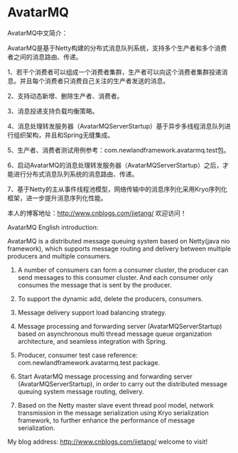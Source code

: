 # AvatarMQ
AvatarMQ中文简介：

AvatarMQ是基于Netty构建的分布式消息队列系统，支持多个生产者和多个消费者之间的消息路由、传递。

1、若干个消费者可以组成一个消费者集群，生产者可以向这个消费者集群投递消息。并且每个消费者只消费自己关注的生产者发送的消息。

2、支持动态新增、删除生产者、消费者。

3、消息投递支持负载均衡策略。

4、消息处理转发服务器（AvatarMQServerStartup）基于异步多线程消息队列进行组织架构，并且和Spring无缝集成。

5、生产者、消费者测试用例参考：com.newlandframework.avatarmq.test包。

6、启动AvatarMQ的消息处理转发服务器（AvatarMQServerStartup）之后，才能进行分布式消息队列系统的消息路由、传递。

7、基于Netty的主从事件线程池模型，网络传输中的消息序列化采用Kryo序列化框架，进一步提升消息序列化性能。

本人的博客地址：http://www.cnblogs.com/jietang/ 欢迎访问！





AvatarMQ English introduction:

AvatarMQ is a distributed message queuing system based on Netty(java nio framework), which supports message routing and delivery between multiple producers and multiple consumers.

1. A number of consumers can form a consumer cluster, the producer can send messages to this consumer cluster. And each consumer only consumes the message that is sent by the producer.

2. To support the dynamic add, delete the producers, consumers.

3. Message delivery support load balancing strategy.

4. Message processing and forwarding server (AvatarMQServerStartup) based on asynchronous multi thread message queue organization architecture, and seamless integration with Spring.

5. Producer, consumer test case reference: com.newlandframework.avatarmq.test package.

6. Start AvatarMQ message processing and forwarding server (AvatarMQServerStartup), in order to carry out the distributed message queuing system message routing, delivery.

7. Based on the Netty master slave event thread pool model, network transmission in the message serialization using Kryo serialization framework, to further enhance the performance of message serialization.

My blog address: http://www.cnblogs.com/jietang/ welcome to visit!

